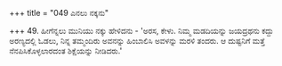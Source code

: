 +++
title = "049 ಎನಲು ನಕ್ಕನು"

+++
49. ಹೀಗೆನ್ನಲು ಮುನಿಯು ನಕ್ಕು ಹೇಳಿದನು - 'ಅರಸ, ಕೇಳು. ನಿಮ್ಮ ಮಡದಿಯನ್ನು ಜಯದ್ರಥನು ಕದ್ದು ಅರಣ್ಯದಲ್ಲಿ ಓಡಲು, ನಿನ್ನ ತಮ್ಮಂದಿರು ಅವನನ್ನು ಹಿಂಬಾಲಿಸಿ ಅವಳನ್ನು ಮರಳಿ ತಂದರು. ಆ ದುಷ್ಟನಿಗೆ ಮತ್ತೆ ನೆನಪಿಸಿಕೊಳ್ಳಲಾರದಂತ ಶಿಕ್ಷೆಯನ್ನು ನೀಡಿದರು.'